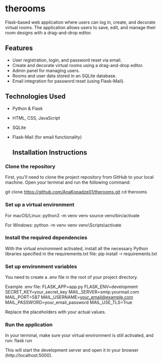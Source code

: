 # therooms
Flask-based web application where users can log in, create, and decorate virtual rooms. The application allows users to save, edit, and manage their room designs with a drag-and-drop editor.

## Features
- User registration, login, and password reset via email.
- Create and decorate virtual rooms using a drag-and-drop editor.
- Admin panel for managing users.
- Rooms and user data stored in an SQLite database.
- Email integration for password reset (using Flask-Mail).

## Technologies Used
- Python & Flask
- HTML, CSS, JavaScript
- SQLite
- Flask-Mail (for email functionality)


  ## Installation Instructions

### Clone the repository
First, you'll need to clone the project repository from GitHub to your local machine. Open your terminal and run the following command:

git clone https://github.com/AnaKopadze01/therooms.git
cd therooms


### Set up a virtual environment
For macOS/Linux:
python3 -m venv venv
source venv/bin/activate

For Windows:
python -m venv venv
venv\Scripts\activate

### Install the required dependencies
With the virtual environment activated, install all the necessary Python libraries specified in the requirements.txt file:
pip install -r requirements.txt

### Set up environment variables
You need to create a .env file in the root of your project directory.

Example .env file:
FLASK_APP=app.py
FLASK_ENV=development
SECRET_KEY=your_secret_key
MAIL_SERVER=smtp.yourmail.com
MAIL_PORT=587
MAIL_USERNAME=your_email@example.com
MAIL_PASSWORD=your_email_password
MAIL_USE_TLS=True

Replace the placeholders with your actual values.


### Run the application
In your terminal, make sure your virtual environment is still activated, and run:
flask run

This will start the development server and open it in your browser (http://localhost:5000).




